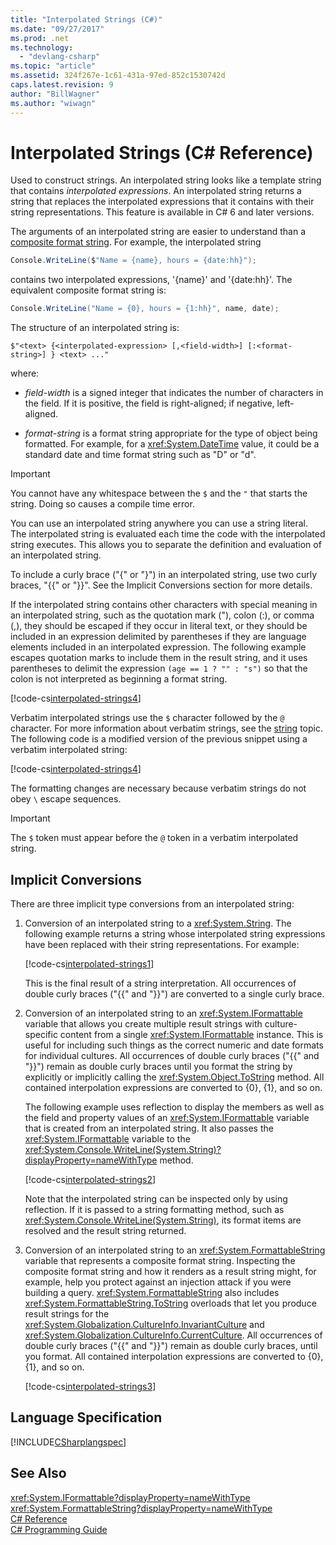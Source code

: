```yaml
---
title: "Interpolated Strings (C#)"
ms.date: "09/27/2017"
ms.prod: .net
ms.technology: 
  - "devlang-csharp"
ms.topic: "article"
ms.assetid: 324f267e-1c61-431a-97ed-852c1530742d
caps.latest.revision: 9
author: "BillWagner"
ms.author: "wiwagn"
---
```

# Interpolated Strings (C# Reference)

Used to construct strings.  An interpolated string looks like a template string that contains *interpolated expressions*.  An interpolated string returns a string that replaces the interpolated expressions that it contains with their string representations. This feature is available in C# 6 and later versions.

The arguments of an interpolated string are easier to understand than a [composite format string](../../../standard/base-types/composite-formatting.md#composite-format-string).  For example, the interpolated string  
  
```csharp  
Console.WriteLine($"Name = {name}, hours = {date:hh}"); 
```  
contains two interpolated expressions, '{name}' and '{date:hh}'. The equivalent composite format string is:

```csharp
Console.WriteLine("Name = {0}, hours = {1:hh}", name, date);  
```  

The structure of an interpolated string is:  
  
```  
$"<text> {<interpolated-expression> [,<field-width>] [:<format-string>] } <text> ..."  
```  

where: 

- *field-width* is a signed integer that indicates the number of characters in the field. If it is positive, the field is right-aligned; if negative, left-aligned. 

- *format-string* is a format string appropriate for the type of object being formatted. For example, for a <xref:System.DateTime> value, it could be a standard date and time format string such as "D" or "d".

> [!IMPORTANT]
> You cannot have any whitespace between the `$` and the `"` that starts the string. Doing so causes a compile time error.

 You can use an interpolated string anywhere you can use a string literal.  The interpolated string is evaluated each time the code with the interpolated string executes. This allows you to separate the definition and evaluation of an interpolated string.  
  
 To include a curly brace ("{" or "}") in an interpolated string, use two curly braces, "{{" or "}}".  See the Implicit Conversions section for more details.  

If the interpolated string contains other characters with special meaning in an interpolated string, such as the quotation mark ("), colon (:), or comma (,), they should be escaped if they occur in literal text, or they should be included in an expression delimited by parentheses if they are language elements included in an interpolated expression. The following example escapes quotation marks to include them in the result string, and it uses parentheses to delimit the expression `(age == 1 ? "" : "s")` so that the colon is not interpreted as beginning a format string.

[!code-cs[interpolated-strings4](../../../../samples/snippets/csharp/language-reference/keywords/interpolated-strings4.cs#1)]  

Verbatim interpolated strings use the `$` character followed by the `@` character. For more information about verbatim strings, see the [string](strings.md) topic. The following code is a modified version of the previous snippet using a verbatim interpolated string:

[!code-cs[interpolated-strings4](../../../../samples/snippets/csharp/language-reference/keywords/interpolated-strings5.cs#1)]  

The formatting changes are necessary because verbatim strings do not obey `\` escape sequences.

> [!IMPORTANT]
> The `$` token must appear before the `@` token in a verbatim interpolated string.


## Implicit Conversions  

There are three implicit type conversions from an interpolated string:  

1. Conversion of an interpolated string to a <xref:System.String>. The following example returns a string whose interpolated string expressions have been replaced with their string representations. For example:

   [!code-cs[interpolated-strings1](../../../../samples/snippets/csharp/language-reference/keywords/interpolated-strings1.cs#1)]  

   This is the final result of a string interpretation. All occurrences of double curly braces ("{{" and "}}") are converted to a single curly brace. 

2. Conversion of an interpolated string to an <xref:System.IFormattable> variable that allows you create multiple result strings with culture-specific content from a single <xref:System.IFormattable> instance. This is useful for including such things as the correct numeric and date formats for individual cultures.  All occurrences of double curly braces ("{{" and "}}") remain as double curly braces until you format the string by explicitly or implicitly calling the <xref:System.Object.ToString> method.  All contained interpolation expressions are converted to {0}, {1}, and so on.  

   The following example uses reflection to display the members as well as the field and property values of an <xref:System.IFormattable> variable that is created from an interpolated string. It also passes the <xref:System.IFormattable> variable to the <xref:System.Console.WriteLine(System.String)?displayProperty=nameWithType> method.

   [!code-cs[interpolated-strings2](../../../../samples/snippets/csharp/language-reference/keywords/interpolated-strings2.cs#1)]  

   Note that the interpolated string can be inspected only by using reflection. If it is passed to a string formatting method, such as <xref:System.Console.WriteLine(System.String)>, its format items are resolved and the result string returned. 

3. Conversion of an interpolated string to an <xref:System.FormattableString> variable that represents a composite format string. Inspecting the composite format string and how it renders as a result string might, for example, help you protect against an injection attack if you were building a query. <xref:System.FormattableString> also includes <xref:System.FormattableString.ToString> overloads that let you produce result strings for the <xref:System.Globalization.CultureInfo.InvariantCulture> and <xref:System.Globalization.CultureInfo.CurrentCulture>.  All occurrences of double curly braces ("{{" and "}}") remain as double curly braces, until you format.  All contained interpolation expressions are converted to {0}, {1}, and so on.  

   [!code-cs[interpolated-strings3](../../../../samples/snippets/csharp/language-reference/keywords/interpolated-strings3.cs#1)]  

## Language Specification  
 [!INCLUDE[CSharplangspec](~/includes/csharplangspec-md.md)]  
  
## See Also  
 <xref:System.IFormattable?displayProperty=nameWithType>   
 <xref:System.FormattableString?displayProperty=nameWithType>   
 [C# Reference](../../../csharp/language-reference/index.md)   
 [C# Programming Guide](../../../csharp/programming-guide/index.md)
